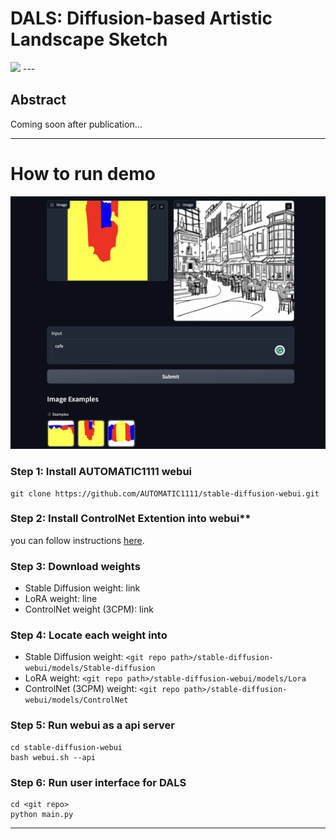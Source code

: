 # DALS: Diffusion-based Artistic Landscape Sketch

<img src="https://github.com/comeeasy/DALS/blob/main/assets/txt2sketch_3CPM.png" width="1000">
---

## Abstract

Coming soon after publication...

---

# How to run demo

<img src="https://github.com/comeeasy/DALS/blob/main/assets/demo_example.png" width="1000">

### Step 1: Install AUTOMATIC1111 webui

```shell
git clone https://github.com/AUTOMATIC1111/stable-diffusion-webui.git
```

### Step 2: Install ControlNet Extention into webui**

you can follow instructions [here](https://github.com/Mikubill/sd-webui-controlnet#installation).

### Step 3: Download weights

- Stable Diffusion weight: link
- LoRA weight: line
- ControlNet weight (3CPM): link

### Step 4: Locate each weight into

- Stable Diffusion weight: `<git repo path>/stable-diffusion-webui/models/Stable-diffusion`
- LoRA weight: `<git repo path>/stable-diffusion-webui/models/Lora`
- ControlNet (3CPM) weight: `<git repo path>/stable-diffusion-webui/models/ControlNet`

### Step 5: Run webui as a api server

```shell
cd stable-diffusion-webui
bash webui.sh --api
```

### Step 6: Run user interface for DALS

```shell
cd <git repo>
python main.py
```

---
